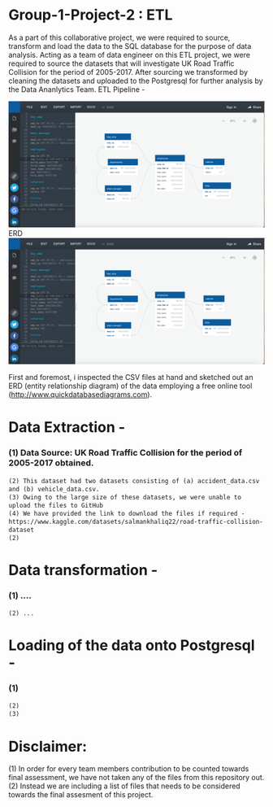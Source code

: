 # Group-1-Project-2 : ETL 

As a part of this collaborative project, we were required to source, transform and load the data to the SQL database for the purpose of data analysis.
Acting as a team of data engineer on this ETL project, we were required to source the datasets that will investigate UK Road Traffic Collision for the period of 2005-2017. After sourcing we transformed by cleaning the datasets and uploaded to the Postgresql for further analysis by the Data Ananlytics Team.
ETL Pipeline - 



![alt text](https://github.com/fbrowther/SQL-Challenge/blob/main/Results%20images/ERD%20employeeSQL.png)
ERD
![alt text](https://github.com/fbrowther/SQL-Challenge/blob/main/Results%20images/ERD%20employeeSQL.png)


First and foremost, i inspected the CSV files at hand and sketched out an ERD (entity relationship diagram) of the data employing a free online tool (http://www.quickdatabasediagrams.com).


# Data Extraction - 
### (1) Data Source: UK Road Traffic Collision for the period of 2005-2017 obtained. 
    (2) This dataset had two datasets consisting of (a) accident_data.csv and (b) vehicle_data.csv. 
    (3) Owing to the large size of these datasets, we were unable to upload the files to GitHub
    (4) We have provided the link to download the files if required - https://www.kaggle.com/datasets/salmankhaliq22/road-traffic-collision-dataset
    (2) 

# Data transformation - 
### (1) ....
    (2) ...


# Loading of the data onto Postgresql - 
### (1) 
    (2) 
    (3)


# Disclaimer: 
  (1) In order for every team members contribution to be counted towards final assessment, we have not taken any of the files from this repository out.             
  (2) Instead we are including a list of files that needs to be considered towards the final assesment of this project.

